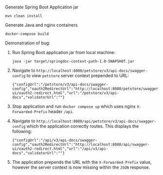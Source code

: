 Generate Spring Boot Application jar

    mvn clean install

Generate Java and nginx containers

    docker-compose build


Demonstration of bug:

1. Run Spring Boot application jar from local machine:

       java -jar target/springdoc-context-path-1.0-SNAPSHOT.jar
2. Navigate to `http://localhost:8080/petstore/v3/api-docs/swagger-config` to view `petstore` server context prepended to URL:

       {"configUrl":"/petstore/v3/api-docs/swagger-config","oauth2RedirectUrl":"http://localhost:8080/petstore/swagger-ui/oauth2-redirect.html","url":"/petstore/v3/api-docs","validatorUrl":""}
3. Stop application and run `docker compose up` which uses nginx `X-Forwarded-Prefix` header `/api`.
4. Navigate to `http://localhost:8080/api/petstore/v3/api-docs/swagger-config` which the application correctly routes. This displays the following:

       {"configUrl":"/api/v3/api-docs/swagger-config","oauth2RedirectUrl":"http://localhost:8080/api/swagger-ui/oauth2-redirect.html","url":"/api/v3/api-docs","validatorUrl":""}
5. The application prepends the URL with the `X-Forwarded-Prefix` value, however the server context is now missing within the `JSON` response.